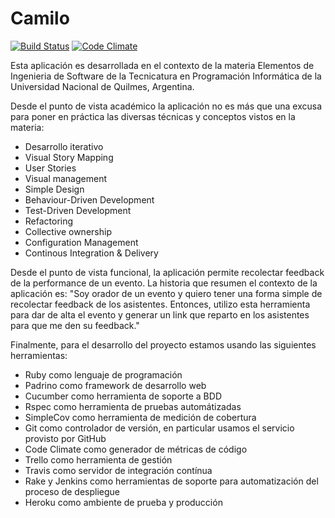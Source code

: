 Camilo
=======

[![Build Status](https://travis-ci.org/nicopaez/camilo.png?branch=develop)](https://travis-ci.org/nicopaez/camilo)
[![Code Climate](https://codeclimate.com/github/nicopaez/camilo.png)](https://codeclimate.com/github/nicopaez/camilo)

Esta aplicación es desarrollada en el contexto de la materia Elementos de Ingenieria de Software de la Tecnicatura en Programación Informática de la Universidad Nacional de Quilmes, Argentina.

Desde el punto de vista académico la aplicación no es más que una excusa para poner en práctica las diversas técnicas y conceptos vistos en la materia:
* Desarrollo iterativo
* Visual Story Mapping
* User Stories
* Visual management
* Simple Design
* Behaviour-Driven Development
* Test-Driven Development
* Refactoring
* Collective ownership
* Configuration Management
* Continous Integration & Delivery


Desde el punto de vista funcional, la aplicación permite recolectar feedback de la performance de un evento. La historia que resumen el contexto de la aplicación es: "Soy orador de un evento y quiero tener una forma simple de recolectar feedback de los asistentes. Entonces, utilizo esta herramienta para dar de alta el evento y generar un link que reparto en los asistentes para que me den su feedback."


Finalmente, para el desarrollo del proyecto estamos usando las siguientes herramientas:
* Ruby como lenguaje de programación
* Padrino como framework de desarrollo web
* Cucumber como herramienta de soporte a BDD
* Rspec como herramienta de pruebas automátizadas
* SimpleCov como herramienta de medición de cobertura
* Git como controlador de versión, en particular usamos el servicio provisto por GitHub
* Code Climate como generador de métricas de código
* Trello como herramienta de gestión
* Travis como servidor de integración contínua
* Rake y Jenkins como herramientas de soporte para automatización del proceso de despliegue
* Heroku como ambiente de prueba y producción

